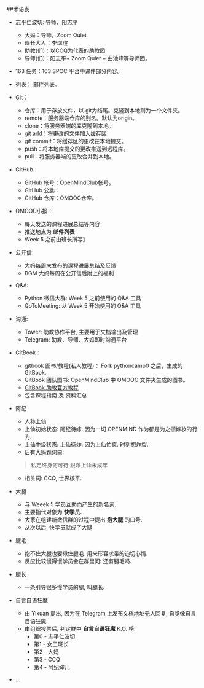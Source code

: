 ##术语表

- 志平仁波切: 导师，阳志平
    + 大妈：导师，Zoom Quiet
    + 班长大人：李熠瑄
    + 助教(们)：以CCQ为代表的助教团
    + 导师(们)：阳志平+ Zoom Quiet + 曲池峰等导师团。
- 163 任务：163 SPOC 平台中课件部分内容。
- 列表： 邮件列表。
- Git：
    + 仓库：用于存放文件，以.git为结尾。克隆到本地则为一个文件夹。
    + remote：服务器端仓库的别名。默认为origin。
    + clone：将服务器端的库克隆到本地。
    + git add：将更改的文件加入缓存区
    + git commit：将缓存区的更改在本地提交。
    + push：将本地库提交的更改推送到远程库。
    + pull：将服务器端的更改合并到本地。
- GitHub：
    + GitHub 帐号：OpenMindClub帐号。
    + GitHub 公匙：
    + GitHub 仓库：OMOOC仓库。

 

- OMOOC小报：
  * 每天发送的课程进展总结等内容
  * 推送地点为 **邮件列表**
  * Week 5 之前由班长所写》

- 公开信:
  * 大妈每周末发布的课程进展总结及反馈
  * BGM 大妈每周在公开信后附上的福利

- Q&A:
  * Python 微信大群: Week 5 之前使用的 Q&A 工具
  * GoToMeeting: 从 Week 5 开始使用的 Q&A 工具

- 沟通:
  * Tower: 助教协作平台, 主要用于文档输出及管理
  * Telegram: 助教、导师、大妈即时沟通平台

- GitBook：
    + gitbook 图书/教程(私人教程)： Fork pythoncamp0 之后，生成的 GitBook. 
    + GitBook 团队图书: OpenMindClub 中 OMOOC 文件夹生成的图书。
    * [GitBook 助教官方教程](http://openmindclub.gitbooks.io/omooc-py/content/)
   * 包含课程指南 及 资料汇总

- 阿纪
   * 人称上仙
   * 上仙初始状态: 阿纪待嫁. 因为一切 OPENMIND 作为都是为之攒嫁妆的行为.
   * 上仙中级状态: 上仙待炸. 因为上仙忙疯. 时刻想炸裂.
   * 后有大妈题词曰:
    
    > 私定终身何可待
      狠嫁上仙未成年

   * 相关词: CCQ, 世界核平. 

- 大腿
   * 与 Weeek 5 学员互助而产生的新名词.
   * 主要指代对象为 **快学员.**
   * 大家在组建新微信群的过程中提出 **抱大腿** 的口号.
   * 从次以后, 快学员就成了大腿.

- 腿毛
   * 抱不住大腿也要揪住腿毛. 用来形容求带的迫切心情.
   * 反应比较慢得慢学员会在群里问: 还有腿毛吗.

- 腿长
   * 一条引导很多慢学员的腿, 叫腿长.

- 自言自语狂魔
   * 由 Yixuan 提出, 因为在 Telegram 上发布文档地址无人回复, 自觉像自言自语狂魔.   
   * 由组织投票后, 判定群中 **自言自语狂魔** K.O. 榜:
        * 第0 - 志平仁波切  
		* 第1 - 女王班长  
		* 第2 - 大妈  
		* 第3 - CCQ  
		* 第4 - 阿纪婶儿  
		
- ...








